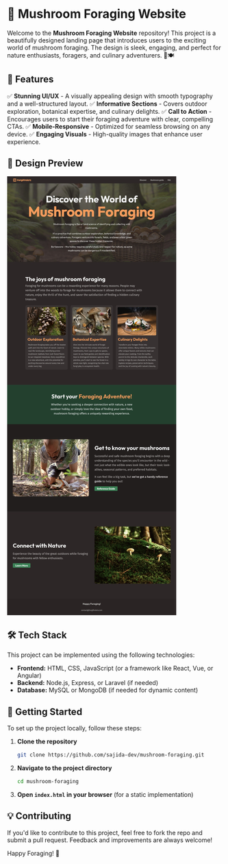 # 🍄 Mushroom Foraging Website

Welcome to the **Mushroom Foraging Website** repository! This project is a beautifully designed landing page that introduces users to the exciting world of mushroom foraging. The design is sleek, engaging, and perfect for nature enthusiasts, foragers, and culinary adventurers. 🌿🍽️

## 🌟 Features

✅ **Stunning UI/UX** - A visually appealing design with smooth typography and a well-structured layout.
✅ **Informative Sections** - Covers outdoor exploration, botanical expertise, and culinary delights.
✅ **Call to Action** - Encourages users to start their foraging adventure with clear, compelling CTAs.
✅ **Mobile-Responsive** - Optimized for seamless browsing on any device.
✅ **Engaging Visuals** - High-quality images that enhance user experience.

## 📸 Design Preview

![Mushroom Foraging Website](design.jpg)

## 🛠️ Tech Stack
This project can be implemented using the following technologies:

- **Frontend:** HTML, CSS, JavaScript (or a framework like React, Vue, or Angular)
- **Backend:** Node.js, Express, or Laravel (if needed)
- **Database:** MySQL or MongoDB (if needed for dynamic content)

## 🚀 Getting Started
To set up the project locally, follow these steps:

1. **Clone the repository**
   ```bash
   git clone https://github.com/sajida-dev/mushroom-foraging.git
   ```
2. **Navigate to the project directory**
   ```bash
   cd mushroom-foraging
   ```
3. **Open `index.html` in your browser** (for a static implementation)

## 💡 Contributing
If you'd like to contribute to this project, feel free to fork the repo and submit a pull request. Feedback and improvements are always welcome!

Happy Foraging! 🍄

